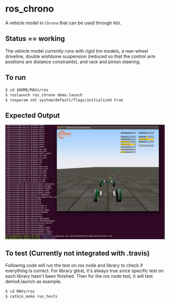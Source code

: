 # ros_chrono

A vehicle model in `Chrono` that can be used through `ROS`.

## Status == working
The vehicle model currently runs with rigid tire models, a rear-wheel driveline, double wishbone suspension (reduced so that the control arm positions are distance constraints), and rack and pinion steering.

## To run

```
$ cd $HOME/MAVs/ros
$ roslaunch ros_chrono demo.launch
$ rosparam set system/default/flags/initialized true
```

## Expected Output
![link](../images/chrono_demo/expectedoutputchronodemo.png)

## To test (Currently not integrated with .travis)
Following code will run the test on ros node and library to check if everything is correct. For library gtest, it's always true since specific test on each library hasn't been finished. Then for the ros node test, it will test demoA.launch as example.
```
$ cd MAVs/ros
$ catkin_make run_tests
```
